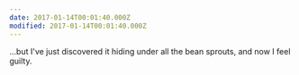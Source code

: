 ```yaml
---
date: 2017-01-14T00:01:40.000Z
modified: 2017-01-14T00:01:40.000Z
---
```


  ...but I've just discovered it hiding under all the bean sprouts, and now I feel guilty.
